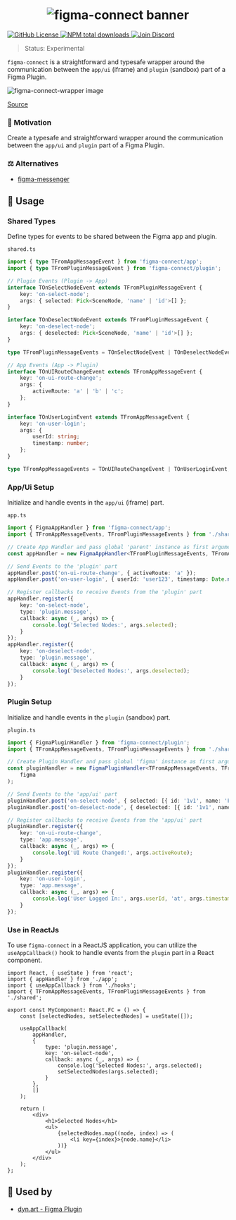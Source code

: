<h1 align="center">
    <img src="https://raw.githubusercontent.com/builder-group/monorepo/develop/packages/figma-connect/.github/banner.svg" alt="figma-connect banner">
</h1>

<p align="left">
    <a href="https://github.com/builder-group/monorepo/blob/develop/LICENSE">
        <img src="https://img.shields.io/github/license/builder-group/monorepo.svg?label=license&style=flat&colorA=293140&colorB=FDE200" alt="GitHub License"/>
    </a>
    <a href="https://www.npmjs.com/package/figma-connect">
        <img src="https://img.shields.io/npm/dt/figma-connect.svg?label=downloads&style=flat&colorA=293140&colorB=FDE200" alt="NPM total downloads"/>
    </a>
    <a href="https://discord.gg/w4xE3bSjhQ">
        <img src="https://img.shields.io/discord/795291052897992724.svg?label=&logo=discord&logoColor=000000&color=293140&labelColor=FDE200" alt="Join Discord"/>
    </a>
</p>

> Status: Experimental

`figma-connect` is a straightforward and typesafe wrapper around the communication between the `app/ui` (iframe) and `plugin` (sandbox) part of a Figma Plugin.

<img src="https://raw.githubusercontent.com/builder-group/monorepo/develop/packages/figma-connect/.github/figma-connect-wrapper.png" alt="figma-connect-wrapper image">

[Source](https://www.figma.com/plugin-docs/how-plugins-run/)

### 🌟 Motivation

Create a typesafe and straightforward wrapper around the communication between the `app/ui` and `plugin` part of a Figma Plugin.

### ⚖️ Alternatives

- [figma-messenger](https://github.com/okotoki/figma-messenger)

## 📖 Usage

### Shared Types

Define types for events to be shared between the Figma app and plugin.

`shared.ts`

```ts
import { type TFromAppMessageEvent } from 'figma-connect/app';
import { type TFromPluginMessageEvent } from 'figma-connect/plugin';

// Plugin Events (Plugin -> App)
interface TOnSelectNodeEvent extends TFromPluginMessageEvent {
	key: 'on-select-node';
	args: { selected: Pick<SceneNode, 'name' | 'id'>[] };
}

interface TOnDeselectNodeEvent extends TFromPluginMessageEvent {
	key: 'on-deselect-node';
	args: { deselected: Pick<SceneNode, 'name' | 'id'>[] };
}

type TFromPluginMessageEvents = TOnSelectNodeEvent | TOnDeselectNodeEvent;

// App Events (App -> Plugin)
interface TOnUIRouteChangeEvent extends TFromAppMessageEvent {
	key: 'on-ui-route-change';
	args: {
		activeRoute: 'a' | 'b' | 'c';
	};
}

interface TOnUserLoginEvent extends TFromAppMessageEvent {
	key: 'on-user-login';
	args: {
		userId: string;
		timestamp: number;
	};
}

type TFromAppMessageEvents = TOnUIRouteChangeEvent | TOnUserLoginEvent;
```

### App/Ui Setup

Initialize and handle events in the `app/ui` (iframe) part.

`app.ts`

```ts
import { FigmaAppHandler } from 'figma-connect/app';
import { TFromAppMessageEvents, TFromPluginMessageEvents } from './shared';

// Create App Handler and pass global 'parent' instance as first argument
const appHandler = new FigmaAppHandler<TFromPluginMessageEvents, TFromAppMessageEvents>(parent);

// Send Events to the 'plugin' part
appHandler.post('on-ui-route-change', { activeRoute: 'a' });
appHandler.post('on-user-login', { userId: 'user123', timestamp: Date.now() });

// Register callbacks to receive Events from the 'plugin' part
appHandler.register({
	key: 'on-select-node',
	type: 'plugin.message',
	callback: async (_, args) => {
		console.log('Selected Nodes:', args.selected);
	}
});
appHandler.register({
	key: 'on-deselect-node',
	type: 'plugin.message',
	callback: async (_, args) => {
		console.log('Deselected Nodes:', args.deselected);
	}
});
```

### Plugin Setup

Initialize and handle events in the `plugin` (sandbox) part.

`plugin.ts`

```ts
import { FigmaPluginHandler } from 'figma-connect/plugin';
import { TFromAppMessageEvents, TFromPluginMessageEvents } from './shared';

// Create Plugin Handler and pass global 'figma' instance as first argument
const pluginHandler = new FigmaPluginHandler<TFromAppMessageEvents, TFromPluginMessageEvents>(
	figma
);

// Send Events to the 'app/ui' part
pluginHandler.post('on-select-node', { selected: [{ id: '1v1', name: 'Frame1' }] });
pluginHandler.post('on-deselect-node', { deselected: [{ id: '1v1', name: 'Frame1' }] });

// Register callbacks to receive Events from the 'app/ui' part
pluginHandler.register({
	key: 'on-ui-route-change',
	type: 'app.message',
	callback: async (_, args) => {
		console.log('UI Route Changed:', args.activeRoute);
	}
});
pluginHandler.register({
	key: 'on-user-login',
	type: 'app.message',
	callback: async (_, args) => {
		console.log('User Logged In:', args.userId, 'at', args.timestamp);
	}
});
```

### Use in ReactJs

To use `figma-connect` in a ReactJS application, you can utilize the `useAppCallback()` hook to handle events from the `plugin` part in a React component.

```tsx
import React, { useState } from 'react';
import { appHandler } from './app';
import { useAppCallback } from './hooks';
import { TFromAppMessageEvents, TFromPluginMessageEvents } from './shared';

export const MyComponent: React.FC = () => {
	const [selectedNodes, setSelectedNodes] = useState([]);

	useAppCallback(
		appHandler,
		{
			type: 'plugin.message',
			key: 'on-select-node',
			callback: async (_, args) => {
				console.log('Selected Nodes:', args.selected);
				setSelectedNodes(args.selected);
			}
		},
		[]
	);

	return (
		<div>
			<h1>Selected Nodes</h1>
			<ul>
				{selectedNodes.map((node, index) => (
					<li key={index}>{node.name}</li>
				))}
			</ul>
		</div>
	);
};
```

## 👀 Used by

- [dyn.art - Figma Plugin](https://github.com/dyn-art/monorepo/tree/develop/apps/figma-plugin)

